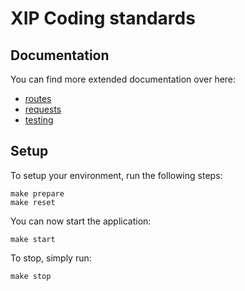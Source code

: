 XIP Coding standards
=========================

## Documentation
You can find more extended documentation over here:
- [routes](./docs/routes.md)
- [requests](./docs/requests.md)
- [testing](./docs/testing/README.md)

## Setup
To setup your environment, run the following steps:
```shell
make prepare
make reset
```

You can now start the application:
```shell
make start
```

To stop, simply run:
```shell
make stop
```
